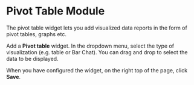 # Pivot Table Module

The pivot table widget lets you add visualized data reports in the form of pivot tables, graphs etc. 

Add a **Pivot table** widget. In the dropdown menu, select the type of visualization (e.g. table or Bar Chat). You can drag and drop to select the data to be displayed.

When you have configured the widget, on the right top of the page, click **Save**.
